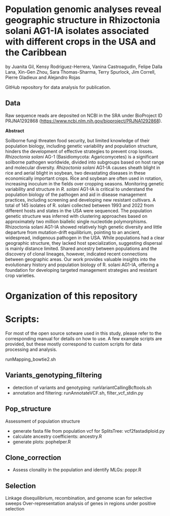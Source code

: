 
# __Population genomic analyses reveal geographic structure in Rhizoctonia solani AG1-IA isolates associated with different crops in the USA and the Caribbean__
by Juanita Gil, Kensy Rodriguez-Herrera, Vanina Castroagudin, Felipe Dalla Lana, Xin-Gen Zhou, Sara Thomas-Sharma, Terry Spurlock, Jim Correll, Pierre Gladieux and Alejandro Rojas

GitHub repository for data analysis for publication.

## Data
Raw sequence reads are deposited on NCBI in the SRA under BioProject ID PRJNA1292868 (https://www.ncbi.nlm.nih.gov/bioproject/PRJNA1292868). 

__Abstract__

Soilborne fungi threaten food security, but limited knowledge of their population biology, including genetic variability and population structure, hinders the development of effective strategies to prevent crop losses. _Rhizoctonia solani_ AG-1 (Basidiomycota: Agaricomycetes) is a significant soilborne pathogen worldwide, divided into subgroups based on host range and molecular diversity. _Rhizoctonia solani_ AG1-IA causes sheath blight in rice and aerial blight in soybean, two devastating diseases in these economically important crops. Rice and soybean are often used in rotation, increasing inoculum in the fields over cropping seasons. Monitoring genetic variability and structure in _R. solani_ AG1-IA is critical to understand the population biology of the pathogen and aid in disease management practices, including screening and developing new resistant cultivars. A total of 145 isolates of R. solani collected between 1993 and 2022 from different hosts and states in the USA were sequenced. The population genetic structure was inferred with clustering approaches based on approximately two million biallelic single nucleotide polymorphisms. Rhizoctonia solani AG1-IA showed relatively high genetic diversity and little departure from mutation-drift equilibrium, pointing to an ancient, widespread, indigenous pathogen in the USA. While populations had a clear geographic structure, they lacked host specialization, suggesting dispersal is mainly distance limited. Shared ancestry between populations and the discovery of clonal lineages, however, indicated recent connections between geographic areas. Our work provides valuable insights into the evolutionary history and population biology of R. solani AG1-IA, offering a foundation for developing targeted management strategies and resistant crop varieties.

# Organization of this repository
# Scripts:
For most of the open source sotware used in this study, please refer to the corresponding manual for details on how to use. A few example scripts are provided, but these mostly correspond to custom scripts for data processing and analysis.

runMapping_bowtie2.sh 

## Variants_genotyping_filtering 
- detection of variants and genotyping: runVariantCallingBcftools.sh
- annotation and filtering: runAnnotateVCF.sh, filter_vcf_stdin.py

## Pop_structure
Assessment of population structure
- generate fasta file from population vcf for SplitsTree: vcf2fastadiploid.py
- calculate ancestry coefficients: ancestry.R
- generate plots: pophelper.R

## Clone_correction
- Assess clonality in the population and identify MLGs: poppr.R

## Selection
  
Linkage disequilibrium, recombination, and genome scan for selective sweeps
Over-representation analysis of genes in regions under positive selection


